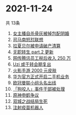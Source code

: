 # 2021-11-24
  共 13条

  <!-- BEGIN -->
  <!-- 最后更新时间:Wed Nov 24 2021 06:13:34 GMT+0000 (Coordinated Universal Time) -->
  1. [女主播自杀骨灰被掉包配阴婚](https://www.zhihu.com/search?q=女主播自杀)
1. [司马南怒怼联想](https://www.zhihu.com/search?q=司马南)
1. [拉夏贝尔被申请破产清算](https://www.zhihu.com/search?q=拉夏贝尔)
1. [无职转生 part.2 更新](https://www.zhihu.com/search?q=无职转生)
1. [网传腾讯员工税后收入 250 万](https://www.zhihu.com/search?q=腾讯员工)
1. [Uzi 或于转会期复出](https://www.zhihu.com/search?q=uzi)
1. [火影手游 2000 元皮肤](https://www.zhihu.com/search?q=火影忍者)
1. [华为官方正式开启二手机业务](https://www.zhihu.com/search?q=华为二手机)
1. [欧冠曼联小组头名出线](https://www.zhihu.com/search?q=曼联)
1. [「狗咬人」事件干部被处理](https://www.zhihu.com/search?q=狗咬人)
1. [原神申鹤争议](https://www.zhihu.com/search?q=原神)
1. [双城之战结局生死](https://www.zhihu.com/search?q=双城之战)
1. [注射疫苗机器人](https://www.zhihu.com/search?q=疫苗机器人)
  <!-- END -->
  